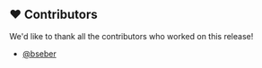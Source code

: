
## ❤️ Contributors

We'd like to thank all the contributors who worked on this release!

- [@bseber](https://github.com/bseber)

